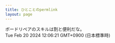 ```yaml
---
title: ひとことのpermlink
layout: page
---
```

<div class="box" dt="1708398381966">
  ボードリペアのスキルは割と便利だな。
  <div class="content is-small">Tue Feb 20 2024 12:06:21 GMT+0900 (日本標準時)</div>
</div>